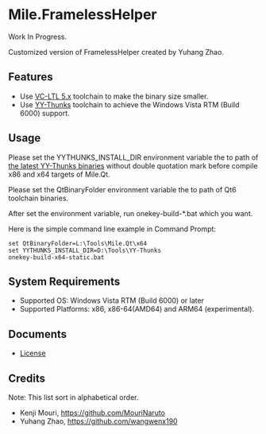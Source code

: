 ﻿# Mile.FramelessHelper

Work In Progress.

Customized version of FramelessHelper created by Yuhang Zhao.

## Features

- Use [VC-LTL 5.x](https://github.com/Chuyu-Team/VC-LTL5) toolchain to make the
  binary size smaller.
- Use [YY-Thunks](https://github.com/Chuyu-Team/YY-Thunks) toolchain to achieve
  the Windows Vista RTM (Build 6000) support.

## Usage

Please set the YYTHUNKS_INSTALL_DIR environment variable the to path of
[the latest YY-Thunks binaries](https://github.com/Chuyu-Team/YY-Thunks/releases/latest)
without double quotation mark before compile x86 and x64 targets of Mile.Qt.

Please set the QtBinaryFolder environment variable the to path of Qt6 toolchain
binaries.

After set the environment variable, run onekey-build-*.bat which you want.

Here is the simple command line example in Command Prompt:

```
set QtBinaryFolder=L:\Tools\Mile.Qt\x64
set YYTHUNKS_INSTALL_DIR=D:\Tools\YY-Thunks
onekey-build-x64-static.bat
```

## System Requirements

- Supported OS: Windows Vista RTM (Build 6000) or later
- Supported Platforms: x86, x86-64(AMD64) and ARM64 (experimental).

## Documents

- [License](License.md)

## Credits

Note: This list sort in alphabetical order.

- Kenji Mouri, https://github.com/MouriNaruto
- Yuhang Zhao, https://github.com/wangwenx190
